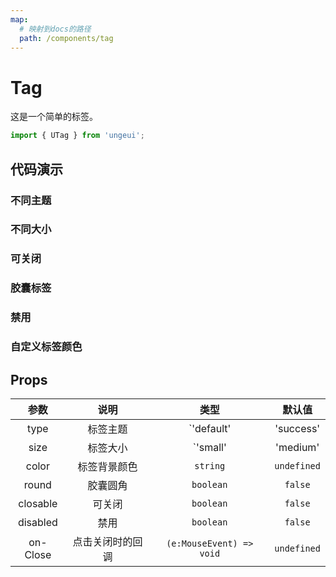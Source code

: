 ```yaml
---
map:
  # 映射到docs的路径
  path: /components/tag
---
```


# Tag

这是一个简单的标签。

```js
import { UTag } from 'ungeui';
```

## 代码演示

### 不同主题

<demo src="./demo/theme.vue"
  language="vue"
  title="基本用法"
  desc="不同的type决定不同的主题类型">
</demo>

### 不同大小

<demo src="./demo/size.vue"
  language="vue"
  title="基本用法"
  desc="添加不同的size值">
</demo>

### 可关闭

<demo src="./demo/close.vue"
  language="vue"
  title="基本用法"
  desc="closable属性控制是否显示关闭">
</demo>

### 胶囊标签

<demo src="./demo/round.vue"
  language="vue"
  title="基本用法"
  desc="胶囊圆角">
</demo>

### 禁用

<demo src="./demo/disabled.vue"
  language="vue"
  title="基本用法"
  desc="禁用后无法触发事件">
</demo>

### 自定义标签颜色

<demo src="./demo/color.vue"
  language="vue"
  title="基本用法"
  desc="自定义颜色支持十六进制和RGBA">
</demo>

## Props

| 参数  | 说明 | 类型 | 默认值 |
| :-----: | :---: | :-----: | :---------: |
| type  | 标签主题 | `'default' | 'success' | 'warning' | 'info' | 'danger'` |  `'default'` |
| size  | 标签大小   | `'small' | 'medium' | 'large'` | `'medium'` |
| color | 标签背景颜色   | `string` | `undefined`
| round  | 胶囊圆角 | `boolean` | `false`
| closable  | 可关闭   | `boolean` | `false`
| disabled | 禁用   | `boolean` | `false`
| on-Close | 点击关闭时的回调   | `(e:MouseEvent) => void` | `undefined`

